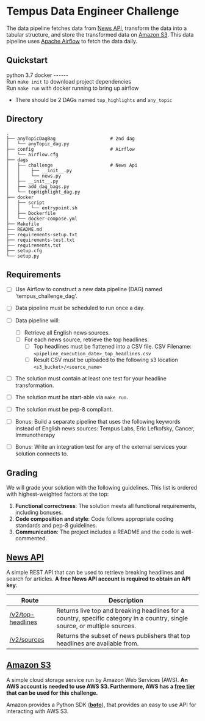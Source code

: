 # Tempus Data Engineer Challenge
The data pipeline fetches data from [News API](https://newsapi.org),
 transform the data into a tabular structure,
 and store the transformed data on [Amazon S3](https://aws.amazon.com/s3/).
 This data pipeline uses [Apache Airflow](https://airflow.apache.org) to fetch the data daily.

## Quickstart
python 3.7   docker ------\
Run `make init` to download project dependencies\
Run `make run` with docker running to bring up airflow
 * There should be 2 DAGs named `top_highlights` and `any_topic`


## Directory
    .
    ├── anyTopicDagBag                    # 2nd dag
    │   └── anyTopic_dag.py                          
    ├── config                            # Airflow
    │   └── airflow.cfg  
    ├── dags                    
    │   ├── challenge                     # News Api
    │   │    ├── __init__.py             
    │   │    └── news.py
    │   ├── __init__.py
    │   ├── add_dag_bags.py
    │   └── topHighlight_dag.py               
    ├── docker                    
    │   ├── script               
    │   │    └── entrypoint.sh
    │   ├── Dockerfile              
    │   └── docker-compose.yml               
    ├── Makefile
    ├── README.md
    ├── requirements-setup.txt
    ├── requirements-test.txt
    ├── requirements.txt
    ├── setup.cfg
    └── setup.py


## Requirements
- [ ] Use Airflow to construct a new data pipeline (DAG) named 'tempus_challenge_dag'.
- [ ] Data pipeline must be scheduled to run once a day.
- [ ] Data pipeline will:
  - [ ] Retrieve all English news sources.
  - [ ] For each news source, retrieve the top headlines.
    - [ ] Top headlines must be flattened into a CSV file. CSV Filename: `<pipeline_execution_date>_top_headlines.csv`
    - [ ] Result CSV must be uploaded to the following s3 location `<s3_bucket>/<source_name>`
- [ ] The solution must contain at least one test for your headline transformation.
- [ ] The solution must be start-able via `make run`.
- [ ] The solution must be pep-8 compliant.
- [ ] Bonus: Build a separate pipeline that uses the following keywords instead of English news sources: Tempus Labs, Eric Lefkofsky, Cancer, Immunotherapy
- [ ] Bonus: Write an integration test for any of the external services your solution connects to.




## Grading
We will grade your solution with the following guidelines.
 This list is ordered with highest-weighted factors at the top:
1. **Functional correctness**: The solution meets all functional requirements,
 including bonuses.
2. **Code composition and style**: Code follows appropriate coding standards and pep-8 guidelines.
3. **Communication**: The project includes a README and the code is well-commented.




## [News API](https://newsapi.org)
A simple REST API that can be used to retrieve breaking headlines and search for articles. **A free News API account is required to obtain an API key.**

| Route             | Description                                                                                                                |
|-------------------|----------------------------------------------------------------------------------------------------------------------------|
| [/v2/top-headlines](https://newsapi.org/docs/endpoints/top-headlines) | Returns live top and breaking headlines for a country, specific category in a country, single source, or multiple sources. |
| [/v2/sources](https://newsapi.org/docs/endpoints/sources) | Returns the subset of news publishers that top headlines are available from. |


## [Amazon S3](https://aws.amazon.com/s3/)
A simple cloud storage service run by Amazon Web Services (AWS). **An AWS account is needed to use AWS S3. Furthermore, AWS has a [free tier](https://aws.amazon.com/free/) that can be used for this challenge.**

Amazon provides a Python SDK (**[boto](http://boto3.readthedocs.io/en/latest/guide/resources.html)**), that provides an easy to use API for interacting with AWS S3.
